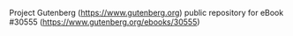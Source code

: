 Project Gutenberg (https://www.gutenberg.org) public repository for eBook #30555 (https://www.gutenberg.org/ebooks/30555)
